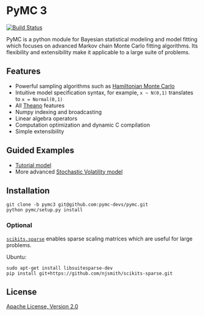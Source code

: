 # PyMC 3

[![Build Status](https://travis-ci.org/pymc-devs/pymc.png)](https://travis-ci.org/pymc-devs/pymc)

PyMC is a python module for Bayesian statistical modeling and model fitting which focuses on advanced Markov chain Monte Carlo fitting algorithms. Its flexibility and extensibility make it applicable to a large suite of problems.

## Features 

 * Powerful sampling algorithms such as [Hamiltonian Monte Carlo](http://en.wikipedia.org/wiki/Hybrid_Monte_Carlo)
 * Intuitive model specification syntax, for example, `x ~ N(0,1)` translates to `x = Normal(0,1)`
 * All [Theano](http://deeplearning.net/software/theano/) features 
  * Numpy indexing and broadcasting
  * Linear algebra operators
  * Computation optimization and dynamic C compilation
 * Simple extensibility

## Guided Examples
 * [Tutorial model](http://nbviewer.ipython.org/urls/raw.github.com/pymc-devs/pymc/pymc3/examples/tutorial.ipynb)
 * More advanced [Stochastic Volatility model](http://nbviewer.ipython.org/urls/raw.github.com/pymc-devs/pymc/pymc3/examples/stochastic_volatility.ipynb)

## Installation 

```
git clone -b pymc3 git@github.com:pymc-devs/pymc.git
python pymc/setup.py install
```

### Optional

[`scikits.sparse`](https://github.com/njsmith/scikits-sparse) enables sparse scaling matrices which are useful for large problems.

Ubuntu:

```
sudo apt-get install libsuitesparse-dev 
pip install git+https://github.com/njsmith/scikits-sparse.git
```

## License 
[Apache License, Version 2.0](https://github.com/pymc-devs/pymc/blob/pymc3/LICENSE)
